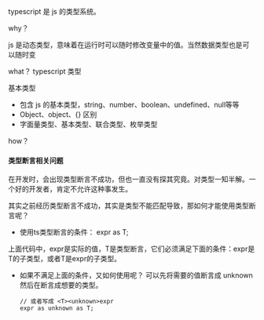 typescript 是 js 的类型系统。

why？

js 是动态类型，意味着在运行时可以随时修改变量中的值。当然数据类型也是可以随时变

what？
typescript 类型

基本类型
* 包含 js 的基本类型，string、number、boolean、undefined、null等等
* Object、object、{} 区别
* 字面量类型、基本类型、联合类型、枚举类型



how？



#### 类型断言相关问题
在开发时，会出现类型断言不成功，但也一直没有探其究竟。对类型一知半解。一个好的开发者，肯定不允许这种事发生。

其实之前经历类型断言不成功，其实是类型不能匹配导致，那如何才能使用类型断言呢？

* 使用ts类型断言的条件：
expr as T;

上面代码中，expr是实际的值，T是类型断言，它们必须满足下面的条件：expr是T的子类型，或者T是expr的子类型。

* 如果不满足上面的条件，又如何使用呢？
    可以先将需要的值断言成 unknown 然后在断言成想要的类型。
    ```
    // 或者写成 <T><unknown>expr
    expr as unknown as T;
    ```